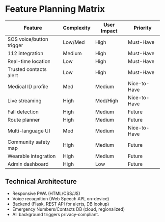 # Feature Planning Matrix

| Feature                  | Complexity | User Impact | Priority     |
| ------------------------ | ---------- | ----------- | ------------ |
| SOS voice/button trigger | Low/Med    | High        | Must-Have    |
| 112 integration          | Medium     | High        | Must-Have    |
| Real-time location       | Low        | High        | Must-Have    |
| Trusted contacts alert   | Low        | High        | Must-Have    |
| Medical ID profile       | Med        | Medium      | Nice-to-Have |
| Live streaming           | High       | Med/High    | Nice-to-Have |
| Fall detection           | High       | Medium      | Future       |
| Route planner            | High       | Medium      | Future       |
| Multi-language UI        | Med        | Medium      | Nice-to-Have |
| Community safety map     | High       | Medium      | Future       |
| Wearable integration     | High       | Medium      | Future       |
| Admin dashboard          | High       | Low         | Future       |

## Technical Architecture

- Responsive PWA (HTML/CSS/JS)
- Voice recognition (Web Speech API, on-device)
- Backend (Flask, REST API for alerts, DB lookup)
- Emergency Numbers/Contacts DB (cloud, regionalized)
- All background triggers privacy-compliant.
